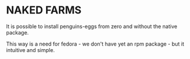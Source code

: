 # NAKED FARMS

It is possible to install penguins-eggs from zero and without the native package.

This way is a need for fedora - we don't have yet an rpm package - but it intuitive and simple.



